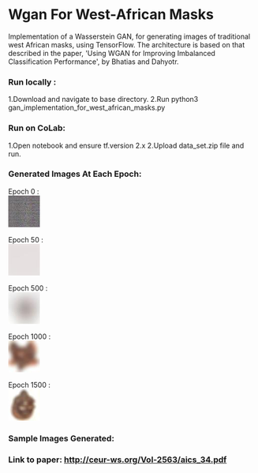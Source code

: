 # Wgan For West-African Masks
Implementation of a Wasserstein GAN, for generating images of traditional west African masks, using TensorFlow. The architecture is based on that described in the paper, 'Using WGAN for Improving Imbalanced Classification Performance', by Bhatias and Dahyotr.

### Run locally :
 1.Download and navigate to base directory.
 2.Run python3 gan_implementation_for_west_african_masks.py
### Run on CoLab:
 1.Open notebook and ensure tf.version 2.x
 2.Upload data_set.zip file and run.

### Generated Images At Each Epoch:

Epoch 0 :  
![](output_images/epoch0(untrained).jpg)            

Epoch 50 :    
![](output_images/50.jpg) 

Epoch 500 :   
![](output_images/epoch500.jpg) 

Epoch 1000 :    
![](output_images/epoch%201000.jpg)

Epoch 1500 :   
![](output_images/epoch%201500.jpg)


### Sample Images Generated:

### Link to paper: http://ceur-ws.org/Vol-2563/aics_34.pdf
